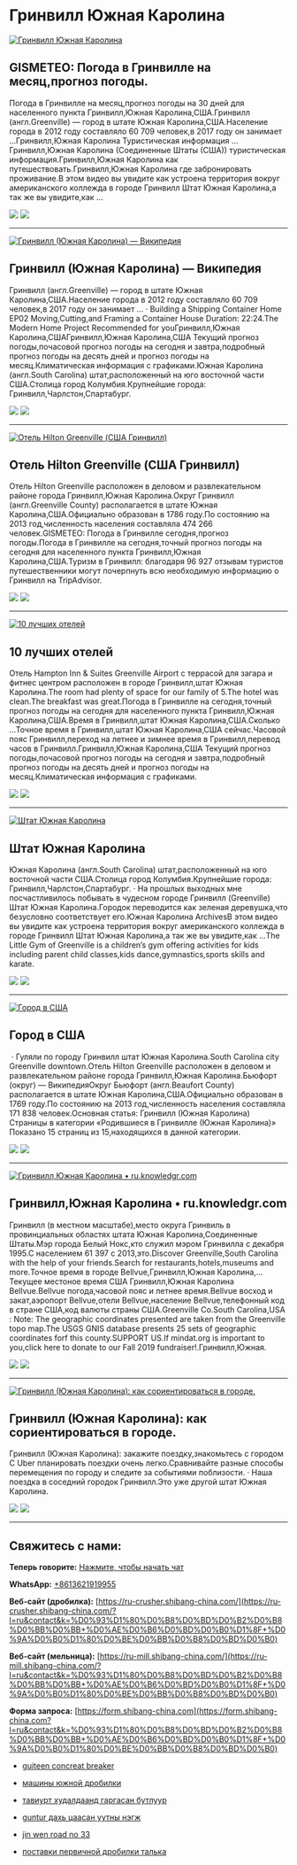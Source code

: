 # Гринвилл Южная Каролина

<a href="https://swt.shibang-china.com/?l=ru&img&k=%D0%93%D1%80%D0%B8%D0%BD%D0%B2%D0%B8%D0%BB%D0%BB+%D0%AE%D0%B6%D0%BD%D0%B0%D1%8F+%D0%9A%D0%B0%D1%80%D0%BE%D0%BB%D0%B8%D0%BD%D0%B0" target="_blank">![Гринвилл Южная Каролина](http://static.shibang-china.com/all-800x300/1106.jpg)</a>

## GISMETEO: Погода в Гринвилле на месяц,прогноз погоды.
Погода в Гринвилле на месяц,прогноз погоды на 30 дней для населенного пункта Гринвилл,Южная Каролина,США.Гринвилл (англ.Greenville) — город в штате Южная Каролина,США.Население города в 2012 году составляло 60 709 человек,в 2017 году он занимает …Гринвилл,Южная Каролина Туристическая информация …Гринвилл,Южная Каролина (Соединенные Штаты (США)) туристическая информация.Гринвилл,Южная Каролина как путешествовать.Гринвилл,Южная Каролина где забронировать проживание.В этом видео вы увидите как устроена территория вокруг американского коллежда в городе Гринвилл Штат Южная Каролина,а так же вы увидите,как …


<a href="https://whatsapp.shibangsoft.com/WhatsApp.php" target="_blank" title="WhatsApp">![](http://static.shibang-china.com/icon/whatsapp.png)</a> <a href="https://swt.shibang-china.com/?l=ru&icon&k=%D0%93%D1%80%D0%B8%D0%BD%D0%B2%D0%B8%D0%BB%D0%BB+%D0%AE%D0%B6%D0%BD%D0%B0%D1%8F+%D0%9A%D0%B0%D1%80%D0%BE%D0%BB%D0%B8%D0%BD%D0%B0" target="_blank">![](http://static.shibang-china.com/icon/chat-ru.png)</a>

---

<a href="https://swt.shibang-china.com/?l=ru&img&k=%D0%93%D1%80%D0%B8%D0%BD%D0%B2%D0%B8%D0%BB%D0%BB+%D0%AE%D0%B6%D0%BD%D0%B0%D1%8F+%D0%9A%D0%B0%D1%80%D0%BE%D0%BB%D0%B8%D0%BD%D0%B0" target="_blank">![Гринвилл (Южная Каролина) — Википедия](http://static.shibang-china.com/all-800x300/672.jpg)</a>

## Гринвилл (Южная Каролина) — Википедия
Гринвилл (англ.Greenville) — город в штате Южная Каролина,США.Население города в 2012 году составляло 60 709 человек,в 2017 году он занимает …&nbsp;&#0183;&#32;Building a Shipping Container Home EP02 Moving,Cutting,and Framing a Container House Duration: 22:24.The Modern Home Project Recommended for youГринвилл,Южная Каролина,СШАГринвилл,Южная Каролина,США Текущий прогноз погоды,почасовой прогноз погоды на сегодня и завтра,подробный прогноз погоды на десять дней и прогноз погоды на месяц.Климатическая информация с графиками.Южная Каролина (англ.South Carolina) штат,расположенный на юго восточной части США.Столица город Колумбия.Крупнейшие города: Гринвилл,Чарлстон,Спартабург.


<a href="https://whatsapp.shibangsoft.com/WhatsApp.php" target="_blank" title="WhatsApp">![](http://static.shibang-china.com/icon/whatsapp.png)</a> <a href="https://swt.shibang-china.com/?l=ru&icon&k=%D0%93%D1%80%D0%B8%D0%BD%D0%B2%D0%B8%D0%BB%D0%BB+%D0%AE%D0%B6%D0%BD%D0%B0%D1%8F+%D0%9A%D0%B0%D1%80%D0%BE%D0%BB%D0%B8%D0%BD%D0%B0" target="_blank">![](http://static.shibang-china.com/icon/chat-ru.png)</a>

---

<a href="https://swt.shibang-china.com/?l=ru&img&k=%D0%93%D1%80%D0%B8%D0%BD%D0%B2%D0%B8%D0%BB%D0%BB+%D0%AE%D0%B6%D0%BD%D0%B0%D1%8F+%D0%9A%D0%B0%D1%80%D0%BE%D0%BB%D0%B8%D0%BD%D0%B0" target="_blank">![Отель Hilton Greenville (США Гринвилл)](http://static.shibang-china.com/all-800x300/179.jpg)</a>

## Отель Hilton Greenville (США Гринвилл)
Отель Hilton Greenville расположен в деловом и развлекательном районе города Гринвилл,Южная Каролина.Округ Гринвилл (англ.Greenville County) располагается в штате Южная Каролина,США.Официально образован в 1786 году.По состоянию на 2013 год,численность населения составляла 474 266 человек.GISMETEO: Погода в Гринвилле сегодня,прогноз погоды.Погода в Гринвилле на сегодня,точный прогноз погоды на сегодня для населенного пункта Гринвилл,Южная Каролина,США.Туризм в Гринвилл: благодаря 96 927 отзывам туристов путешественники могут почерпнуть всю необходимую информацию о Гринвилл на TripAdvisor.


<a href="https://whatsapp.shibangsoft.com/WhatsApp.php" target="_blank" title="WhatsApp">![](http://static.shibang-china.com/icon/whatsapp.png)</a> <a href="https://swt.shibang-china.com/?l=ru&icon&k=%D0%93%D1%80%D0%B8%D0%BD%D0%B2%D0%B8%D0%BB%D0%BB+%D0%AE%D0%B6%D0%BD%D0%B0%D1%8F+%D0%9A%D0%B0%D1%80%D0%BE%D0%BB%D0%B8%D0%BD%D0%B0" target="_blank">![](http://static.shibang-china.com/icon/chat-ru.png)</a>

---

<a href="https://swt.shibang-china.com/?l=ru&img&k=%D0%93%D1%80%D0%B8%D0%BD%D0%B2%D0%B8%D0%BB%D0%BB+%D0%AE%D0%B6%D0%BD%D0%B0%D1%8F+%D0%9A%D0%B0%D1%80%D0%BE%D0%BB%D0%B8%D0%BD%D0%B0" target="_blank">![10 лучших отелей](http://static.shibang-china.com/all-800x300/89.jpg)</a>

## 10 лучших отелей
Отель Hampton Inn &amp; Suites Greenville Airport с террасой для загара и фитнес центром расположен в городе Гринвилл,штат Южная Каролина.The room had plenty of space for our family of 5.The hotel was clean.The breakfast was great.Погода в Гринвилле на сегодня,точный прогноз погоды на сегодня для населенного пункта Гринвилл,Южная Каролина,США.Время в Гринвилл,штат Южная Каролина,США.Сколько …Точное время в Гринвилл,штат Южная Каролина,США сейчас.Часовой пояс Гринвилл,переход на летнее и зимнее время в Гринвилл,перевод часов в Гринвилл.Гринвилл,Южная Каролина,США Текущий прогноз погоды,почасовой прогноз погоды на сегодня и завтра,подробный прогноз погоды на десять дней и прогноз погоды на месяц.Климатическая информация с графиками.


<a href="https://whatsapp.shibangsoft.com/WhatsApp.php" target="_blank" title="WhatsApp">![](http://static.shibang-china.com/icon/whatsapp.png)</a> <a href="https://swt.shibang-china.com/?l=ru&icon&k=%D0%93%D1%80%D0%B8%D0%BD%D0%B2%D0%B8%D0%BB%D0%BB+%D0%AE%D0%B6%D0%BD%D0%B0%D1%8F+%D0%9A%D0%B0%D1%80%D0%BE%D0%BB%D0%B8%D0%BD%D0%B0" target="_blank">![](http://static.shibang-china.com/icon/chat-ru.png)</a>

---

<a href="https://swt.shibang-china.com/?l=ru&img&k=%D0%93%D1%80%D0%B8%D0%BD%D0%B2%D0%B8%D0%BB%D0%BB+%D0%AE%D0%B6%D0%BD%D0%B0%D1%8F+%D0%9A%D0%B0%D1%80%D0%BE%D0%BB%D0%B8%D0%BD%D0%B0" target="_blank">![Штат Южная Каролина](http://static.shibang-china.com/all-800x300/1385.jpg)</a>

## Штат Южная Каролина
Южная Каролина (англ.South Carolina) штат,расположенный на юго восточной части США.Столица город Колумбия.Крупнейшие города: Гринвилл,Чарлстон,Спартабург.&nbsp;&#0183;&#32;На прошлых выходных мне посчастливилось побывать в чудесном городе Гринвилл (Greenville) Штат Южная Каролина.Городок переводится как зеленая деревушка,что безусловно соответствует его.Южная Каролина ArchivesВ этом видео вы увидите как устроена территория вокруг американского коллежда в городе Гринвилл Штат Южная Каролина,а так же вы увидите,как …The Little Gym of Greenville is a children’s gym offering activities for kids including parent child classes,kids dance,gymnastics,sports skills and karate.


<a href="https://whatsapp.shibangsoft.com/WhatsApp.php" target="_blank" title="WhatsApp">![](http://static.shibang-china.com/icon/whatsapp.png)</a> <a href="https://swt.shibang-china.com/?l=ru&icon&k=%D0%93%D1%80%D0%B8%D0%BD%D0%B2%D0%B8%D0%BB%D0%BB+%D0%AE%D0%B6%D0%BD%D0%B0%D1%8F+%D0%9A%D0%B0%D1%80%D0%BE%D0%BB%D0%B8%D0%BD%D0%B0" target="_blank">![](http://static.shibang-china.com/icon/chat-ru.png)</a>

---

<a href="https://swt.shibang-china.com/?l=ru&img&k=%D0%93%D1%80%D0%B8%D0%BD%D0%B2%D0%B8%D0%BB%D0%BB+%D0%AE%D0%B6%D0%BD%D0%B0%D1%8F+%D0%9A%D0%B0%D1%80%D0%BE%D0%BB%D0%B8%D0%BD%D0%B0" target="_blank">![Город в США](http://static.shibang-china.com/all-800x300/738.jpg)</a>

## Город в США
&nbsp;&#0183;&#32;Гуляли по городу Гринвилл штат Южная Каролина.South Carolina city Greenville downtown.Отель Hilton Greenville расположен в деловом и развлекательном районе города Гринвилл,Южная Каролина.Бьюфорт (округ) — ВикипедияОкруг Бьюфорт (англ.Beaufort County) располагается в штате Южная Каролина,США.Официально образован в 1769 году.По состоянию на 2013 год,численность населения составляла 171 838 человек.Основная статья: Гринвилл (Южная Каролина) Страницы в категории &#171;Родившиеся в Гринвилле (Южная Каролина)&#187; Показано 15 страниц из 15,находящихся в данной категории.


<a href="https://whatsapp.shibangsoft.com/WhatsApp.php" target="_blank" title="WhatsApp">![](http://static.shibang-china.com/icon/whatsapp.png)</a> <a href="https://swt.shibang-china.com/?l=ru&icon&k=%D0%93%D1%80%D0%B8%D0%BD%D0%B2%D0%B8%D0%BB%D0%BB+%D0%AE%D0%B6%D0%BD%D0%B0%D1%8F+%D0%9A%D0%B0%D1%80%D0%BE%D0%BB%D0%B8%D0%BD%D0%B0" target="_blank">![](http://static.shibang-china.com/icon/chat-ru.png)</a>

---

<a href="https://swt.shibang-china.com/?l=ru&img&k=%D0%93%D1%80%D0%B8%D0%BD%D0%B2%D0%B8%D0%BB%D0%BB+%D0%AE%D0%B6%D0%BD%D0%B0%D1%8F+%D0%9A%D0%B0%D1%80%D0%BE%D0%BB%D0%B8%D0%BD%D0%B0" target="_blank">![Гринвилл,Южная Каролина • ru.knowledgr.com](http://static.shibang-china.com/all-800x300/1365.jpg)</a>

## Гринвилл,Южная Каролина • ru.knowledgr.com
Гринвилл (в местном масштабе),место округа Гринвиль в провинциальных областях штата Южная Каролина,Соединенные Штаты.Мэр города Белый Нокс,кто служил мэром Гринвилла с декабря 1995.С населением 61 397 с 2013,это.Discover Greenville,South Carolina with the help of your friends.Search for restaurants,hotels,museums and more.Точное время в городе Bellvue,Гринвилл,Южная Каролина,…Текущее местоное время США Гринвилл,Южная Каролина Bellvue.Bellvue погода,часовой пояс и летнее время.Bellvue восход и закат,аэропорт Bellvue,отели Bellvue,население Bellvue,телефонный код в стране США,код валюты страны США.Greenville Co.South Carolina,USA : Note: The geographic coordinates presented are taken from the Greenville topo map.The USGS GNIS database presents 25 sets of geographic coordinates forf this county.SUPPORT US.If mindat.org is important to you,click here to donate to our Fall 2019 fundraiser!.Гринвилл,Южная.


<a href="https://whatsapp.shibangsoft.com/WhatsApp.php" target="_blank" title="WhatsApp">![](http://static.shibang-china.com/icon/whatsapp.png)</a> <a href="https://swt.shibang-china.com/?l=ru&icon&k=%D0%93%D1%80%D0%B8%D0%BD%D0%B2%D0%B8%D0%BB%D0%BB+%D0%AE%D0%B6%D0%BD%D0%B0%D1%8F+%D0%9A%D0%B0%D1%80%D0%BE%D0%BB%D0%B8%D0%BD%D0%B0" target="_blank">![](http://static.shibang-china.com/icon/chat-ru.png)</a>

---

<a href="https://swt.shibang-china.com/?l=ru&img&k=%D0%93%D1%80%D0%B8%D0%BD%D0%B2%D0%B8%D0%BB%D0%BB+%D0%AE%D0%B6%D0%BD%D0%B0%D1%8F+%D0%9A%D0%B0%D1%80%D0%BE%D0%BB%D0%B8%D0%BD%D0%B0" target="_blank">![Гринвилл (Южная Каролина): как сориентироваться в городе.](http://static.shibang-china.com/all-800x300/271.jpg)</a>

## Гринвилл (Южная Каролина): как сориентироваться в городе.
Гринвилл (Южная Каролина): закажите поездку,знакомьтесь с городом С Uber планировать поездки очень легко.Сравнивайте разные способы перемещения по городу и следите за событиями поблизости.&nbsp;&#0183;&#32;Наша поездка в соседний городок Гринвилл.Это уже другой штат Южная Каролина.

<a href="https://whatsapp.shibangsoft.com/WhatsApp.php" target="_blank" title="WhatsApp">![](http://static.shibang-china.com/icon/whatsapp.png)</a> <a href="https://swt.shibang-china.com/?l=ru&icon&k=%D0%93%D1%80%D0%B8%D0%BD%D0%B2%D0%B8%D0%BB%D0%BB+%D0%AE%D0%B6%D0%BD%D0%B0%D1%8F+%D0%9A%D0%B0%D1%80%D0%BE%D0%BB%D0%B8%D0%BD%D0%B0" target="_blank">![](http://static.shibang-china.com/icon/chat-ru.png)</a>

---
## Свяжитесь с нами:

**Теперь говорите:** [Нажмите, чтобы начать чат](https://swt.shibang-china.com?l=ru&contact&k=%D0%93%D1%80%D0%B8%D0%BD%D0%B2%D0%B8%D0%BB%D0%BB+%D0%AE%D0%B6%D0%BD%D0%B0%D1%8F+%D0%9A%D0%B0%D1%80%D0%BE%D0%BB%D0%B8%D0%BD%D0%B0)

**WhatsApp:**  [+8613621919955](https://whatsapp.shibangsoft.com/WhatsApp.php)

**Веб-сайт (дробилка):** [https://ru-crusher.shibang-china.com/](https://ru-crusher.shibang-china.com/?l=ru&contact&k=%D0%93%D1%80%D0%B8%D0%BD%D0%B2%D0%B8%D0%BB%D0%BB+%D0%AE%D0%B6%D0%BD%D0%B0%D1%8F+%D0%9A%D0%B0%D1%80%D0%BE%D0%BB%D0%B8%D0%BD%D0%B0)

**Веб-сайт (мельница):** [https://ru-mill.shibang-china.com/](https://ru-mill.shibang-china.com/?l=ru&contact&k=%D0%93%D1%80%D0%B8%D0%BD%D0%B2%D0%B8%D0%BB%D0%BB+%D0%AE%D0%B6%D0%BD%D0%B0%D1%8F+%D0%9A%D0%B0%D1%80%D0%BE%D0%BB%D0%B8%D0%BD%D0%B0)

**Форма запроса:** [https://form.shibang-china.com](https://form.shibang-china.com?l=ru&contact&k=%D0%93%D1%80%D0%B8%D0%BD%D0%B2%D0%B8%D0%BB%D0%BB+%D0%AE%D0%B6%D0%BD%D0%B0%D1%8F+%D0%9A%D0%B0%D1%80%D0%BE%D0%BB%D0%B8%D0%BD%D0%B0)

* [guiteen concreat breaker](../128/guiteen%20concreat%20breaker.md)

* [машины южной дробилки](../130/%D0%BC%D0%B0%D1%88%D0%B8%D0%BD%D1%8B%20%D1%8E%D0%B6%D0%BD%D0%BE%D0%B9%20%D0%B4%D1%80%D0%BE%D0%B1%D0%B8%D0%BB%D0%BA%D0%B8.md)

* [тавиурт худалдаанд гаргасан бутлуур](../127/%D1%82%D0%B0%D0%B2%D0%B8%D1%83%D1%80%D1%82%20%D1%85%D1%83%D0%B4%D0%B0%D0%BB%D0%B4%D0%B0%D0%B0%D0%BD%D0%B4%20%D0%B3%D0%B0%D1%80%D0%B3%D0%B0%D1%81%D0%B0%D0%BD%20%D0%B1%D1%83%D1%82%D0%BB%D1%83%D1%83%D1%80.md)

* [guntur дахь цаасан уутны нэгж](../129/guntur%20%D0%B4%D0%B0%D1%85%D1%8C%20%D1%86%D0%B0%D0%B0%D1%81%D0%B0%D0%BD%20%D1%83%D1%83%D1%82%D0%BD%D1%8B%20%D0%BD%D1%8D%D0%B3%D0%B6.md)

* [jin wen road no 33](../128/jin%20wen%20road%20no%2033.md)

* [поставки первичной дробилки талька](../126/%D0%BF%D0%BE%D1%81%D1%82%D0%B0%D0%B2%D0%BA%D0%B8%20%D0%BF%D0%B5%D1%80%D0%B2%D0%B8%D1%87%D0%BD%D0%BE%D0%B9%20%D0%B4%D1%80%D0%BE%D0%B1%D0%B8%D0%BB%D0%BA%D0%B8%20%D1%82%D0%B0%D0%BB%D1%8C%D0%BA%D0%B0.md)
